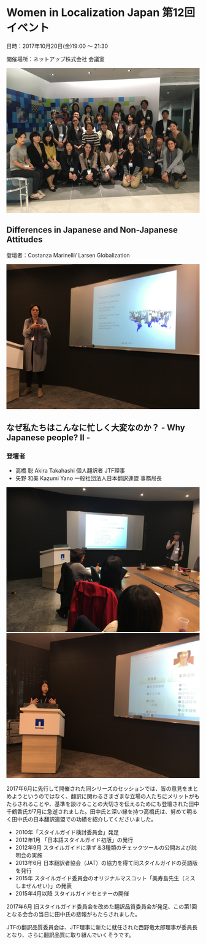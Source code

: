 # Women in Localization Japan 第12回イベント

日時：2017年10月20日(金)19:00 ～ 21:30

開催場所：ネットアップ株式会社 会議室

![image](./img/12_01.jpg)

## Differences in Japanese and Non-Japanese Attitudes
登壇者：Costanza Marinelli/ Larsen Globalization

![image](./img/12_02.jpg)

## なぜ私たちはこんなに忙しく大変なのか？ - Why Japanese people? II -
### 登壇者
- 高橋 聡 Akira Takahashi 個人翻訳者 JTF理事
- 矢野 和美 Kazumi Yano 一般社団法人日本翻訳連盟 事務局長

![image](./img/12_03.jpg)
![image](./img/12_04.jpg)

2017年6月に先行して開催された同シリーズのセッションでは、皆の意見をまとめようというのではなく、翻訳に関わるさまざまな立場の人たちにメリットがもたらされることや、基準を設けることの大切さを伝えるためにも登壇された田中 千鶴香氏が7月に急逝されました。田中氏と深い縁を持つ高橋氏は、努めて明るく田中氏の日本翻訳連盟での功績を紹介してくださいました。

- 2010年「スタイルガイド検討委員会」発足
- 2012年1月 「日本語スタイルガイド初版」の発行
- 2012年9月 スタイルガイドに準ずる3種類のチェックツールの公開および説明会の実施
- 2013年6月 日本翻訳者協会（JAT）の協力を得て同スタイルガイドの英語版を発行
- 2015年 スタイルガイド委員会のオリジナルマスコット「美寿島先生（ミスしませんせい）」の発表
- 2015年4月以降 スタイルガイドセミナーの開催

2017年6月 旧スタイルガイド委員会を改めた翻訳品質委員会が発足、この第1回となる会合の当日に田中氏の悲報がもたらされました。

 JTFの翻訳品質委員会は、JTF理事に新たに就任された西野竜太郎理事が委員長となり、さらに翻訳品質に取り組んでいくそうです。

